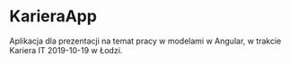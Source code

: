 # KarieraApp

Aplikacja dla prezentacji na temat pracy w modelami w Angular, w trakcie Kariera IT 2019-10-19 w Łodzi.

